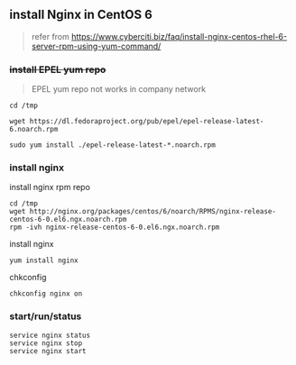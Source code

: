 ## install Nginx in CentOS 6

> refer from https://www.cyberciti.biz/faq/install-nginx-centos-rhel-6-server-rpm-using-yum-command/

### ~~install EPEL yum repo~~

> EPEL yum repo not works in company network

```
cd /tmp

wget https://dl.fedoraproject.org/pub/epel/epel-release-latest-6.noarch.rpm

sudo yum install ./epel-release-latest-*.noarch.rpm
```

### install nginx

install nginx rpm repo
```
cd /tmp
wget http://nginx.org/packages/centos/6/noarch/RPMS/nginx-release-centos-6-0.el6.ngx.noarch.rpm
rpm -ivh nginx-release-centos-6-0.el6.ngx.noarch.rpm

```

install nginx
```
yum install nginx
```

chkconfig
```
chkconfig nginx on
```

### start/run/status

```
service nginx status
service nginx stop
service nginx start
```



